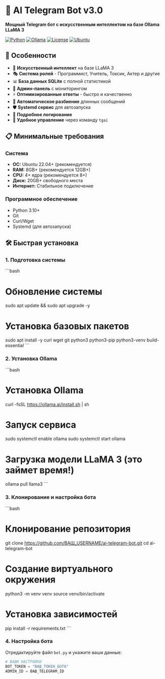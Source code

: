 # 🤖 AI Telegram Bot v3.0

**Мощный Telegram бот с искусственным интеллектом на базе Ollama LLaMA 3**

[![Python](https://img.shields.io/badge/Python-3.10+-blue.svg)](https://python.org)
[![Ollama](https://img.shields.io/badge/Ollama-LLaMA%203-green.svg)](https://ollama.ai)
[![License](https://img.shields.io/badge/License-MIT-yellow.svg)](LICENSE)
[![Ubuntu](https://img.shields.io/badge/Ubuntu-22.04+-orange.svg)](https://ubuntu.com)

## 🚀 Особенности

- 🧠 **Искусственный интеллект** на базе LLaMA 3
- 🎭 **Система ролей** - Программист, Учитель, Токсик, Актер и другие
- 📊 **База данных SQLite** с полной статистикой
- 👑 **Админ-панель** с мониторингом
- ⚡ **Оптимизированные ответы** - быстро и качественно
- 🔄 **Автоматическое разбиение** длинных сообщений
- 🛡️ **Systemd сервис** для автозапуска
- 📝 **Подробное логирование**
- 🔧 **Удобное управление** через команду `tgai`

## 📋 Минимальные требования

### Система
- **ОС:** Ubuntu 22.04+ (рекомендуется)
- **RAM:** 8GB+ (рекомендуется 12GB+)
- **CPU:** 4+ ядра (рекомендуется 8+)
- **Диск:** 20GB+ свободного места
- **Интернет:** Стабильное подключение

### Программное обеспечение
- Python 3.10+
- Git
- Curl/Wget
- Systemd (для автозапуска)

## 🛠️ Быстрая установка

### 1. Подготовка системы

\`\`\`bash
# Обновление системы
sudo apt update && sudo apt upgrade -y

# Установка базовых пакетов
sudo apt install -y curl wget git python3 python3-pip python3-venv build-essential
\`\`\`

### 2. Установка Ollama

\`\`\`bash
# Установка Ollama
curl -fsSL https://ollama.ai/install.sh | sh

# Запуск сервиса
sudo systemctl enable ollama
sudo systemctl start ollama

# Загрузка модели LLaMA 3 (это займет время!)
ollama pull llama3
\`\`\`

### 3. Клонирование и настройка бота

\`\`\`bash
# Клонирование репозитория
git clone https://github.com/ВАШ_USERNAME/ai-telegram-bot.git
cd ai-telegram-bot

# Создание виртуального окружения
python3 -m venv venv
source venv/bin/activate

# Установка зависимостей
pip install -r requirements.txt
\`\`\`

### 4. Настройка бота

Отредактируйте файл `bot.py` и укажите ваши данные:

```python
# ВАШИ НАСТРОЙКИ
BOT_TOKEN = "ВАШ_ТОКЕН_БОТА"
ADMIN_ID = ВАШ_TELEGRAM_ID
